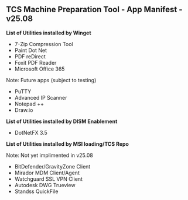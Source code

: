 ## TCS Machine Preparation Tool - App Manifest - v25.08 ##

**List of Utilities installed by Winget**

+ 7-Zip Compression Tool
+ Paint Dot Net
+ PDF reDirect
+ Foxit PDF Reader
+ Microsoft Office 365

Note: Future apps (subject to testing)
+ PuTTY
+ Advanced IP Scanner
+ Notepad ++
+ Draw.io 

**List of Utilities installed by DISM Enablement**

+ DotNetFX 3.5

**List of Utilities installed by MSI loading/TCS Repo**

Note: Not yet implimented in v25.08
+ BitDefender/GravityZone Client
+ Mirador MDM Client/Agent
+ Watchguard SSL VPN Client
+ Autodesk DWG Trueview
+ Standss QuickFile
